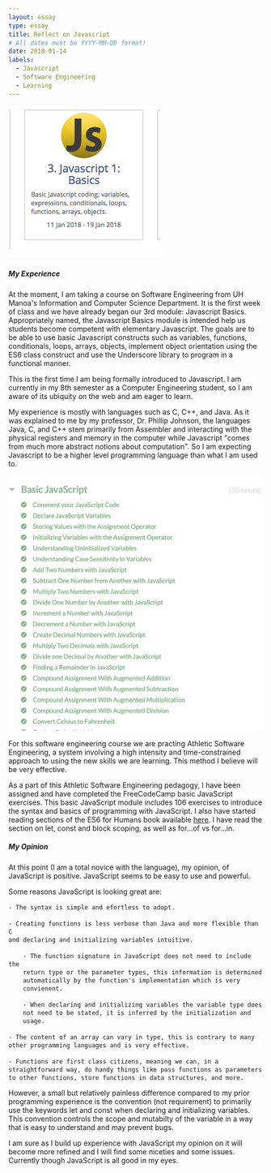 ```yaml
---
layout: essay
type: essay
title: Reflect on Javascript
# All dates must be YYYY-MM-DD format!
date: 2018-01-14
labels:
  - Javascript
  - Software Engineering
  - Learning
---
```


<img class="ui small right floated rounded image" src="../images/javascriptBasics.png">

##### My Experience #####

At the moment, I am taking a course on Software Engineering from UH Manoa's Information and Computer Science Department. It is the first week of class and we have already began our 3rd module: Javascript Basics. Appropriately named, the Javascript Basics module is intended help us students become competent with elementary Javascript. The goals are to be able to use basic Javascript constructs such as variables, functions, conditionals, loops, arrays, objects, implement object orientation using the ES6 class construct and use the Underscore library to program in a functional manner.

This is the first time I am being formally introduced to Javascript. I am currently in my 8th semester as a Computer Engineering student, so I am aware of its ubiquity on the web and am eager to learn. 

My experience is mostly with languages such as C, C++, and Java. As it was explained to me by my professor, Dr. Phillip Johnson, the languages Java, C, and C++ stem primarily from Assembler and interacting with the physical registers and memory in the computer while Javascript "comes from much more abstract notions about computation". So I am expecting Javascript to be a higher level programming language than what I am used to.

<img class="ui small left floated rounded image" src="../images/freeCodeCamp.png">

For this software engineering course we are practing Athletic Software Engineering, a system involving a high intensity and time-constrained approach to using the new skills we are learning. This method I believe will be very effective. 

As a part of this Athletic Software Engineering pedagogy, I have been assigned and have completed the FreeCodeCamp basic JavaScript exercises. This basic JavaScript module includes 106 exercises to introduce the syntax and basics of programming with JavaScript. I also have started reading sections of the ES6 for Humans book available [here](https://github.com/metagrover/ES6-for-humans). I have read the section on let, const and block scoping, as well as for...of vs for...in. 

##### My Opinion #####

At this point (I am a total novice with the language), my opinion, of JavaScript is positive. JavaScript seems to be easy to use and powerful.

Some reasons JavaScript is looking great are: 
    
    - The syntax is simple and efortless to adopt. 
    
    - Creating functions is less verbose than Java and more flexible than C 
    and declaring and initializing variables intuitive. 
        
        - The function signature in JavaScript does not need to include the 
        return type or the parameter types, this information is determined 
        automatically by the function's implementation which is very 
        convienent. 
        
        - When declaring and initializing variables the variable type does 
        not need to be stated, it is inferred by the initialization and 
        usage. 
    
    - The content of an array can vary in type, this is contrary to many 
    other programming languages and is very effective.
    
    - Functions are first class citizens, meaning we can, in a 
    straightforward way, do handy things like pass functions as parameters 
    to other functions, store functions in data structures, and more.

However, a small but relatively painless difference compared to my prior programming experience is the convention (not requirement) to primarily use the keywords let and const when declaring and initializing variables. This convention controls the scope and mutabilty of the variable in a way that is easy to understand and may prevent bugs.

I am sure as I build up experience with JavaScript my opinion on it will become more refined and I will find some niceties and some issues. Currently though JavaScript is all good in my eyes. 


